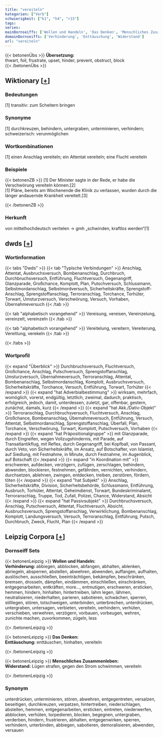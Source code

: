 ```yaml
---
title: "vereiteln"
kategorien: ["Verb"]
schwierigkeit: ["k1", "h4", "r15"]
tags:
series:
mainDornseiffs: ['Wollen und Handeln', 'Das Denken', 'Menschliches Zusammenleben']
domainDornseiffs: ['Verhinderung', 'Enttäuschung', 'Widerstand']
url: "vereiteln"
---
```


{{< betonenÜbs >}}
**Übersetzung:**  
thwart, foil, frustrate, upset, hinder, prevent, obstruct, block  
{{< /betonenÜbs >}}

## Wiktionary [[+](https://de.wiktionary.org/wiki/vereiteln)]

### Bedeutungen
[1] transitiv: zum Scheitern bringen  

### Synonyme
[1] durchkreuzen, behindern, untergraben, unterminieren, verhindern; schweizerisch: verunmöglichen  

### Wortkombinationen
[1] einen Anschlag vereiteln; ein Attentat vereiteln; eine Flucht vereiteln  

### Beispiele
{{< betonenZB >}}
[1] Der Minister sagte in der Rede, er habe die Verschwörung vereiteln können.[2]  
[1] Pläne, bereits am Wochenende die Klinik zu verlassen, wurden durch die länger andauernde Krankheit vereitelt.[3]  

{{< /betonenZB >}}
### Herkunft
von mittelhochdeutsch veritelen → gmh „schwinden, kraftlos werden“[1]  



## dwds [[+](https://www.dwds.de/wb/vereiteln)]

### Wortinformation
{{< tabs "Dwds" >}}
{{< tab "Typische Verbindungen" >}}
Anschlag, Attentat, Ausbruchsversuch, Bombenanschlag, Durchbruch, Durchbruchsversuch, Entführung, Fluchtversuch, Gegenangriff, Glanzparade, Großchance, Komplott, Plan, Putschversuch, Schlussmann, Selbstmordanschlag, Selbstmordversuch, Sicherheitskräfte, Sprengstoff-Anschlag, Sprengstoffanschlag, Terroranschlag, Torchance, Torhüter, Torwart, Umsturzversuch, Verschwörung, Versuch, Vorhaben, Übernahmeversuch
{{< /tab >}}

{{< tab "alphabetisch vorangehend" >}}
Vereisung, vereisen, Vereinzelung, vereinzelt, vereinzeln
{{< /tab >}}

{{< tab "alphabetisch vorangehend" >}}
Vereitelung, vereitern, Vereiterung, Vereitlung, verekeln
{{< /tab >}}

{{< /tabs >}}

### Wortprofil
{{< expand "Überblick" >}} Durchbruchsversuch, Fluchtversuch, Großchance, Anschlag, Putschversuch, Sprengstoffanschlag, Umsturzversuch, Übernahmeversuch, Terroranschlag, Attentat, Bombenanschlag, Selbstmordanschlag, Komplott, Ausbruchsversuch, Sicherheitskräfte, Torchance, Versuch, Entführung, Torwart, Torhüter {{< /expand >}}
{{< expand "hat Adverbialbestimmung" >}} wirksam, mehrfach, womöglich, vorerst, endgültig, letztlich, zweimal, dadurch, praktisch, erfolgreich, jedoch, damit, unterdessen, zuletzt, gar, offenbar, gestern, zunächst, damals, kurz {{< /expand >}}
{{< expand "hat Akk./Dativ-Objekt" >}} Terroranschlag, Durchbruchsversuch, Fluchtversuch, Anschlag, Großchance, Bombenanschlag, Übernahmeversuch, Entführung, Versuch, Attentat, Selbstmordanschlag, Sprengstoffanschlag, Überfall, Plan, Torchance, Verschwörung, Torwart, Komplott, Putschversuch, Vorhaben {{< /expand >}}
{{< expand "hat Präpositionalgruppe" >}} mit Glanzparade, durch Eingreifen, wegen Vollzugshindernis, mit Parade, auf Transatlantikflug, mit Reflex, durch Gegenangriff, bei Kopfball, von Passant, durch Veto, von Sicherheitskräfte, im Ansatz, auf Botschafter, von Islamist, auf Siedlung, mit Festnahme, in Minute, durch Festnahme, im Augenblick, auf Botschaft {{< /expand >}}
{{< expand "in Koordination mit" >}} erschweren, aufdecken, verzögern, zufügen, zerschlagen, behindern, abwenden, blockieren, festnehmen, gefährden, vernichten, verhindern, durchsetzen, ablehnen, zwingen, entdecken, treiben, zerstören, fördern, töten {{< /expand >}}
{{< expand "hat Subjekt" >}} Anschlag, Sicherheitskräfte, Division, Sicherheitsbehörde, Schlussmann, Entführung, Ausbruch, Torhüter, Attentat, Geheimdienst, Torwart, Bundeskriminalamt, Terroranschlag, Truppe, Tod, Zufall, Polizei, Chance, Widerstand, Absicht {{< /expand >}}
{{< expand "hat Passivsubjekt" >}} Durchbruchsversuch, Anschlag, Putschversuch, Attentat, Fluchtversuch, Absicht, Ausbruchsversuch, Sprengstoffanschlag, Verwirklichung, Bombenanschlag, Komplott, Landungsversuch, Versuch, Terroranschlag, Entführung, Putsch, Durchbruch, Zweck, Flucht, Plan {{< /expand >}}

## Leipzig Corpora [[+](https://corpora.uni-leipzig.de/en/res?word=vereiteln&corpusId=deu_newscrawl-public_2018)]

### Dornseiff Sets
{{< betonenLeipzig >}}
**Wollen und Handeln:**  
**Verhinderung:** abbiegen, abblocken, abfangen, abhalten, ablenken, abriegeln, absperren, abstellen, abwehren, abwenden, auffangen, aufhalten, auslöschen, ausschließen, beeinträchtigen, bekämpfen, beschränken, bremsen, drosseln, dämpfen, eindämmen, einschließen, einschränken, entgegenarbeiten, entkräften, more..., entmutigen, erschweren, ersticken, hemmen, hindern, hinhalten, hintertreiben, lahm legen, lähmen, neutralisieren, niederhalten, parieren, sabotieren, schwächen, sperren, stilllegen, stören, totschweigen, unterbinden, unterbrechen, unterdrücken, untergraben, untersagen, verbieten, vereiteln, verhindern, verhüten, verschieben, verwehren, verzögern, vorbauen, vorbeugen, wehren, zunichte machen, zuvorkommen, zügeln, less  

{{< /betonenLeipzig >}}


{{< betonenLeipzig >}}
**Das Denken:**  
**Enttäuschung:** enttäuschen, hinhalten, vereiteln  

{{< /betonenLeipzig >}}


{{< betonenLeipzig >}}
**Menschliches Zusammenleben:**  
**Widerstand:** Lügen strafen, gegen den Strom schwimmen, vereiteln  

{{< /betonenLeipzig >}}

### Synonym
unterdrücken, unterminieren, stören, abwehren, entgegentreten, versalzen, beseitigen, durchkreuzen, verpatzen, hintertreiben, niederschlagen, abstellen, hemmen, entgegenarbeiten, ersticken, eintreten, niederwerfen, abblocken, verhüten, torpedieren, blocken, begegnen, untergraben, verderben, hindern, frustrieren, abhalten, entgegenwirken, sperren, verhindern, unterbinden, abbiegen, sabotieren, demoralisieren, abwenden, versauen

